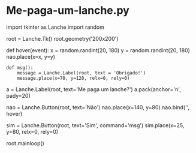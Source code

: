 # Me-paga-um-lanche.py
import tkinter as Lanche
import random

root = Lanche.Tk()
root.geometry('200x200')

def hover(event):
    x = random.randint(20, 180)
    y = random.randint(20, 180)
    nao.place(x=x, y=y)

    def msg():
        message = Lanche.Label(root, text = 'Obrigado!')
        message.place(x=70, y=120, relx=0, rely=0)

a = Lanche.Label(root, text='Me paga um lanche?')
a.pack(anchor='n', pady=20)

nao = Lanche.Button(root, text='Não')
nao.place(x=140, y=80)
nao.bind('<Enter>', hover)

sim = Lanche.Button(root, text='Sim', command='msg')
sim.place(x=25, y=80, relx=0, rely=0)

root.mainloop()
